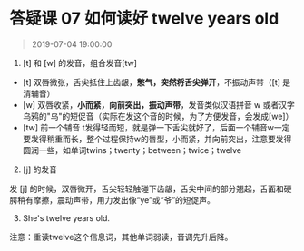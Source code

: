 # 答疑课 07 如何读好 twelve years old

>2019-07-04 19:00:00

1. [t] 和 [w] 的发音，组合发音[tw]

- [t] 双唇微张，舌尖抵住上齿龈，**憋气，突然将舌尖弹开**，不振动声带（[t] 是清辅音）
- [w] 双唇收紧，**小而紧，向前突出，振动声带**，发音类似汉语拼音 w 或者汉字乌鸦的"乌"的短促音（实际在发这个音的时候，为了方便发音，会发成[we]）
- [tw] 前一个辅音 t发得轻而短，就是弹一下舌尖就好了，后面一个辅音w一定要发得稍重而长，整个过程保持w的唇型，小而紧，并向前突出，注意要发得圆润一些，如单词twins；twenty；between；twice；twelve

2. [j] 的发音

发 [j] 的时候，双唇微开，舌尖轻轻触碰下齿龈，舌尖中间的部分翘起，舌面和硬腭稍有摩擦，震动声带，用力发出像“ye”或“爷”的短促声。

3. She's twelve years old.

注意：重读twelve这个信息词，其他单词弱读，音调先升后降。
